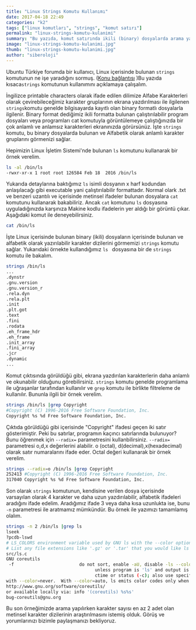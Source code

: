 ```yaml
---
title: "Linux Strings Komutu Kullanımı"
date: 2017-04-18 22:49
categories: "k2"
tags: ["linux komutları", "strings", "komut satırı"]
permalink: "linux-strings-komutu-kulanimi"
summary: "Bu yazıda, komut satırında ikili (binary) dosyalarda arama yapmada kolaylık sağlayan 'strings' komutu ele alınmıştır."
image: "linux-strings-komutu-kulanimi.jpg"
thumb: "linux-strings-komutu-kulanimi.jpg"
author: "siberoloji"
---
```

Ubuntu Türkiye forumda bir kullanıcı, Linux içerisinde bulunan `strings` komutunun ne işe yaradığını sormuş. ([Konu bağlantısı](https://forum.ubuntu-tr.net/index.php?topic=56133.0;) )Bu yazıda kısaca`strings` komutunun kullanımını açıklamaya çalışalım.

İngilizce printable characters olarak ifade edilen dilimize Alfabe Karakterleri olarak çevirebileceğimiz karakter gruplarının ekrana yazdırılması ile ilgilenen `strings`komutu genelde bilgisayarda kayıtlı olan binary formatlı dosyalarla ilgilenir. Binary format dediğimiz ikili formatta bulunan çalıştırılabilir program dosyaları veya programları cat komutuyla görüntülemeye çalıştığınızda bir çok anlamlı ve anlamsız karakterleri ekranınızda görürsünüz. İşte `strings` komutu, bu binary dosyalarda bulunan ve Alfabetik olarak anlamlı karakter gruplarını görmenizi sağlar.

Hepimizin Linux İşletim Sistemi'nde bulunan `ls` komutunu kullanarak bir örnek verelim.

```sh
ls -al /bin/ls
-rwxr-xr-x 1 root root 126584 Feb 18  2016 /bin/ls
```

Yukarıda detaylarına baktığımız `ls` isimli dosyanın x harf kodundan anlaşılacağı gibi executable yani çalıştırılabilir formattadır. Normal olark .txt ve benzeri uzantılı ve içerisinde metinsel ifadeler bulunan dosyalara `cat` komutunu kullanarak bakabiliriz. Ancak `cat` komutunu `ls` dosyasına uyguladığınızda karşınıza Makine kodlu ifadelerin yer aldığı bir görüntü çıkar. Aşağıdaki komut ile deneyebilirsiniz.

```sh
cat /bin/ls
```

İşte Linux içerisinde bulunan binary (ikili) dosyaların içerisinde bulunan ve alfabetik olarak yazırılabilir karakter dizilerini görmemizi `strings` komutu sağlar. Yukarıdaki örnekte kullandığımız `ls ` dosyasına bir de `strings` komutu ile bakalım.

```sh
strings /bin/ls
...
.dynstr
.gnu.version
.gnu.version_r
.rela.dyn
.rela.plt
.init
.plt.got
.text
.fini
.rodata
.eh_frame_hdr
.eh_frame
.init_array
.fini_array
.jcr
.dynamic
...
```

Komut çıktısında görüldüğü gibi, ekrana yazdırılan karakterlerin daha anlamlı ve okunabilir olduğunu görebilirsiniz. `strings` komutu genelde programlama ile uğraşanlar tarafından kullanılır ve `grep` komutu ile birlikte filtreleme de kullanılır. Bununla ilgili bir örnek verelim.

```sh
strings /bin/ls |grep Copyright
#Copyright (C) 1996-2016 Free Software Foundation, Inc.
Copyright %s %d Free Software Foundation, Inc.
```

Çıktıda görüldüğü gibi içerisinde "Copyright" ifadesi geçen iki satır gösterimiştir. Peki bu satırlar, programın kaçıncı satırlarında bulunuyor? Bunu öğrenmek için `--radix=` parametresini kullanbilirsiniz. `--radix=` parametresi o,d,x değerlerini alabilir. o (octal), d(decimal),x(hexadecimal) olarak satır numaralarını ifade eder. Octal değeri kullanarak bir örnek verelim.

```sh
strings --radix=o /bin/ls |grep Copyright
252413 #Copyright (C) 1996-2016 Free Software Foundation, Inc.
317040 Copyright %s %d Free Software Foundation, Inc.
```

 Son olarak `strings` komutunun, kendisine verilen dosya içerisinde varsayılan olarak 4 karakter ve daha uzun yazdırılabilir, alfabetik ifadeleri aradığını ifade edelim. Aradığımız ifade 3 veya daha kısa uzunlukta ise, bunu `-n` parametresi ile aratmamız mümkündür. Bu örnek ile yazımızı tamamlamış olalım.
 
```sh
strings -n 2 /bin/ls |grep ls
lseek
?pcdb-lswd
# LS_COLORS environment variable used by GNU ls with the --color option.
# List any file extensions like '.gz' or '.tar' that you would like ls
src/ls.c
GNU coreutils
 -f                         do not sort, enable -aU, disable -ls --color
                                  unless program is 'ls' and output is a terminal)
                                  ctime or status (-c); also use specified time
with --color=never.  With --color=auto, ls emits color codes only when
http://www.gnu.org/software/coreutils/
or available locally via: info '(coreutils) %s%s'
bug-coreutils@gnu.org
```

Bu son örneğimizde arama yapılırken karakter sayısı en az 2 adet olan metinsel karakter dizilerinin araştırılmasını istemiş olduk.
Görüş ve yorumlarınızı bizimle paylaşmanızı bekliyoruz.
